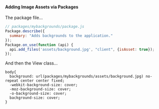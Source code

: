 #### Adding Image Assets via Packages
The package file...  
````js
// packages/mybackgrounds/package.js
Package.describe({
  summary: "Adds backgrounds to the application."
});
Package.on_use(function (api) {
  api.add_files('assets/background.jpg', "client", {isAsset: true});
});
````

And then the View class...
````less
body{
  background: url(packages/mybackgrounds/assets/background.jpg) no-repeat center center fixed;
  -webkit-background-size: cover;
  -moz-background-size: cover;
  -o-background-size: cover;
  background-size: cover;
}
````
